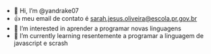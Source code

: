 - 👋 Hi, I’m @yandrake07 
-  👍  meu email de contato é sarah.jesus.oliveira@escola.pr.gov.br
- 👀 I’m interested in  aprender a programar novas linguagens
- 🌱 I’m currently learning  resentemente a programar a linguagem de javascript  e  scrash
